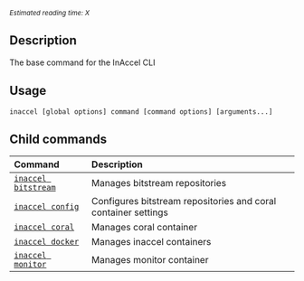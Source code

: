 *<small id="time">Estimated reading time: X</small>*

## Description

The base command for the InAccel CLI

## Usage

```text
inaccel [global options] command [command options] [arguments...]
```

## Child commands

| Command                                       | Description                                                    |
| :-------------------------------------------- | :------------------------------------------------------------- |
| [` inaccel bitstream `](bitstream/command.md) | Manages bitstream repositories                                 |
| [` inaccel config `](config/command.md)       | Configures bitstream repositories and coral container settings |
| [` inaccel coral `](coral/command.md)         | Manages coral container                                        |
| [` inaccel docker `](docker/command.md)       | Manages inaccel containers                                     |
| [` inaccel monitor `](monitor/command.md)     | Manages monitor container                                      |
